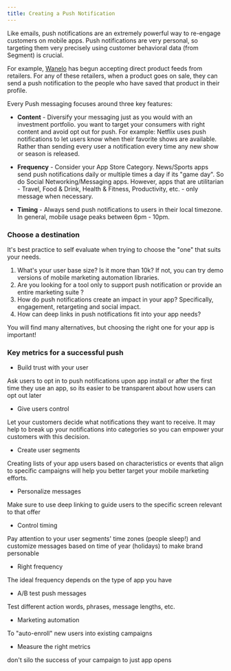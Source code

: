 ```yaml
---
title: Creating a Push Notification
---
```


Like emails, push notifications are an extremely powerful way to re-engage customers on mobile apps. Push notifications are very personal, so targeting them very precisely using customer behavioral data (from Segment) is crucial.

For example, [Wanelo](http://wanelo.com/?__hstc=222691652.f2c5ed50a3a9703ac3be5283918044ad.1436399176206.1436475066092.1436547653391.7&__hssc=222691652.2.1436547653391&__hsfp=368606253) has begun accepting direct product feeds from retailers. For any of these retailers, when a product goes on sale, they can send a push notification to the people who have saved that product in their profile.

Every Push messaging focuses around three key features:

- **Content** - Diversify your messaging just as you would with an investment portfolio. you want to target your consumers with right content and avoid opt out for push. For example: Netflix uses push notifications to let users know when their favorite shows are available. Rather than sending every user a notification every time any new show or season is released.

- **Frequency** - Consider your App Store Category. News/Sports apps send push notifications daily or multiple times a day if its "game day". So do Social Networking/Messaging apps. However, apps that are utilitarian - Travel, Food & Drink, Health & Fitness, Productivity, etc. - only message when necessary.

- **Timing** - Always send push notifications to users in their local timezone. In general, mobile usage peaks between 6pm - 10pm.


### Choose a destination

It's best practice to self evaluate when trying to choose the "one" that suits your needs.

1.  What's your user base size? Is it more than 10k? If not, you can try demo versions of mobile marketing automation libraries.
2.  Are you looking for a tool only to support push notification or provide an entire marketing suite ?
3.  How do push notifications create an impact in your app? Specifically, engagement, retargeting and social impact.
4.  How can deep links in push notifications fit into your app needs?

You will find many alternatives, but choosing the right one for your app is important!

### Key metrics for a successful push

*   Build trust with your user

Ask users to opt in to push notifications upon app install or after the first time they use an app, so its easier to be transparent about how users can opt out later

*   Give users control

Let your customers decide what notifications they want to receive. It may help to break up your notifications into categories so you can empower your customers with this decision.

*   Create user segments

Creating lists of your app users based on characteristics or events that align to specific campaigns will help you better target your mobile marketing efforts.

*   Personalize messages

Make sure to use deep linking to guide users to the specific screen relevant to that offer

*   Control timing

Pay attention to your user segments' time zones (people sleep!) and customize messages based on time of year (holidays) to make brand personable

*   Right frequency

The ideal frequency depends on the type of app you have

*   A/B test push messages

Test different action words, phrases, message lengths, etc.

*   Marketing automation

To "auto-enroll" new users into existing campaigns

*   Measure the right metrics

don't silo the success of your campaign to just app opens
